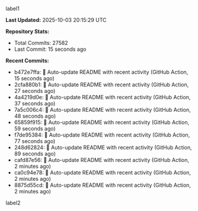 
label1 
<!-- ACTIVITY_START -->
**Last Updated:** 2025-10-03 20:15:29 UTC

**Repository Stats:**
- Total Commits: 27582
- Last Commit: 15 seconds ago

**Recent Commits:**
- b472e7ffa: 🤖 Auto-update README with recent activity (GitHub Action, 15 seconds ago)
- 2cfa880b1: 🤖 Auto-update README with recent activity (GitHub Action, 27 seconds ago)
- 4a4219d0e: 🤖 Auto-update README with recent activity (GitHub Action, 37 seconds ago)
- 7a5c006c4: 🤖 Auto-update README with recent activity (GitHub Action, 48 seconds ago)
- 65859f915: 🤖 Auto-update README with recent activity (GitHub Action, 59 seconds ago)
- f7de95384: 🤖 Auto-update README with recent activity (GitHub Action, 77 seconds ago)
- 248d62824: 🤖 Auto-update README with recent activity (GitHub Action, 89 seconds ago)
- cafd87e56: 🤖 Auto-update README with recent activity (GitHub Action, 2 minutes ago)
- ca0c94e78: 🤖 Auto-update README with recent activity (GitHub Action, 2 minutes ago)
- 8875d55cd: 🤖 Auto-update README with recent activity (GitHub Action, 2 minutes ago)
<!-- ACTIVITY_END -->

label2
